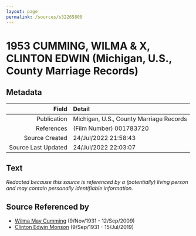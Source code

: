 ```yaml
---
layout: page
permalink: /sources/s32265800
---
```


# 1953 CUMMING, WILMA & X, CLINTON EDWIN (Michigan, U.S., County Marriage Records)

## Metadata
Field | Detail
---:|:---
Publication | Michigan, U.S., County Marriage Records
References | (Film Number) 001783720
Source Created | 24/Jul/2022 21:58:43
Source Last Updated | 24/Jul/2022 22:03:07

## Text

_Redacted because this source is referenced by a (potentially) living person and may contain personally identifiable information._

## Source Referenced by

* [Wilma May Cumming](../people/@74680609@-wilma-may-cumming-b1931-11-9-d2009-9-12.md) (9/Nov/1931 - 12/Sep/2009)
* [Clinton Edwin Monson](../people/@24393948@-clinton-edwin-monson-b1931-9-9-d2019-7-15.md) (9/Sep/1931 - 15/Jul/2019)
